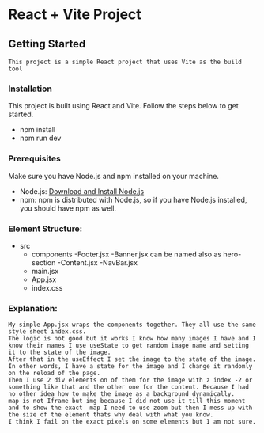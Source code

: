 # React + Vite Project

## Getting Started
    This project is a simple React project that uses Vite as the build tool
### Installation
This project is built using React and Vite. Follow the steps below to get started.

- npm install
- npm run dev    

### Prerequisites
Make sure you have Node.js and npm installed on your machine.

- Node.js: [Download and Install Node.js](https://nodejs.org/)
- npm: npm is distributed with Node.js, so if you have Node.js installed, you should have npm as well.


### Element Structure:

- src
    - components
        -Footer.jsx
        -Banner.jsx    can be named also as hero-section 
        -Content.jsx
        -NavBar.jsx
    - main.jsx
    - App.jsx
    - index.css 

### Explanation:

    My simple App.jsx wraps the components together. They all use the same style sheet index.css.
    The logic is not good but it works I know how many images I have and I know their names I use useState to get random image name and setting it to the state of the image.
    After that in the useEffect I set the image to the state of the image.
    In other words, I have a state for the image and I change it randomly on the reload of the page.
    Then I use 2 div elements on of them for the image with z index -2 or something like that and the other one for the content. Because I had no other idea how to make the image as a background dynamically.
    map is not Iframe but img because I did not use it till this moment and to show the exact  map I need to use zoom but then I mess up with the size of the element thats why deal with what you know.
    I think I fail on the exact pixels on some elements but I am not sure.